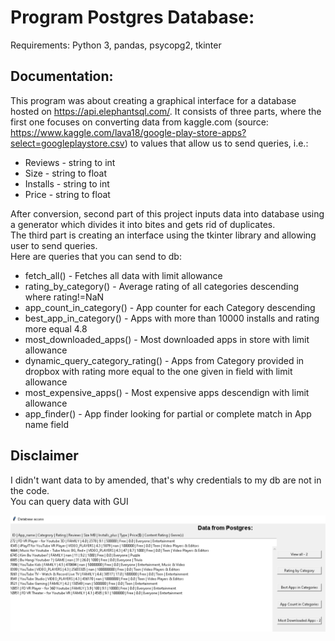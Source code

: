 # Program Postgres Database:

Requirements: Python 3, pandas, psycopg2, tkinter

## Documentation:

This program was about creating a graphical interface for a database hosted on https://api.elephantsql.com/.
It consists of three parts, where the first one focuses on converting data from kaggle.com
(source: https://www.kaggle.com/lava18/google-play-store-apps?select=googleplaystore.csv)
to values that allow us to send queries, i.e.:
- Reviews - string to int
- Size - string to float
- Installs - string to int
- Price - string to float<br>

After conversion, second part of this project inputs data into database using
a generator which divides it into bites and gets rid of duplicates.<br>
The third part is creating an interface using the tkinter library and allowing user to send queries.<br>
Here are queries that you can send to db:
- fetch_all() - Fetches all data with limit allowance
- rating_by_category() - Average rating of all categories descending where rating!=NaN
- app_count_in_category() - App counter for each Category descending
- best_app_in_category() - Apps with more than 10000 installs and rating more equal 4.8
- most_downloaded_apps() - Most downloaded apps in store with limit allowance
- dynamic_query_category_rating() - Apps from Category provided in dropbox with rating more equal to the one given in field with limit allowance
- most_expensive_apps() - Most expensive apps descendign with limit allowance
- app_finder() - App finder looking for partial or complete match in App name field

## Disclaimer
I didn't want data to by amended, that's why credentials to my db are not in the code.<br>
You can query data with GUI

![alt tag](https://github.com/FilipGieraga/Python-ENG/blob/master/20.%20Postgres/gui_pic.PNG)


